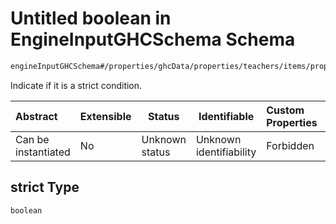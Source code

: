 # Untitled boolean in EngineInputGHCSchema Schema

```txt
engineInputGHCSchema#/properties/ghcData/properties/teachers/items/properties/settings/items/properties/maxContinuousTeaching/properties/strict
```

Indicate if it is a strict condition.


| Abstract            | Extensible | Status         | Identifiable            | Custom Properties | Additional Properties | Access Restrictions | Defined In                                                         |
| :------------------ | ---------- | -------------- | ----------------------- | :---------------- | --------------------- | ------------------- | ------------------------------------------------------------------ |
| Can be instantiated | No         | Unknown status | Unknown identifiability | Forbidden         | Allowed               | none                | [ghc.schema.json\*](../out/ghc.schema.json "open original schema") |

## strict Type

`boolean`
